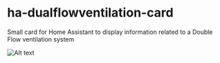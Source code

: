 # ha-dualflowventilation-card

Small card for Home Assistant to display information related to a Double Flow ventilation system

![Alt text](https://user-images.githubusercontent.com/27733198/222153831-7b508069-77a7-49d4-8bf2-24fa58cef3b2.png "screenshot")
